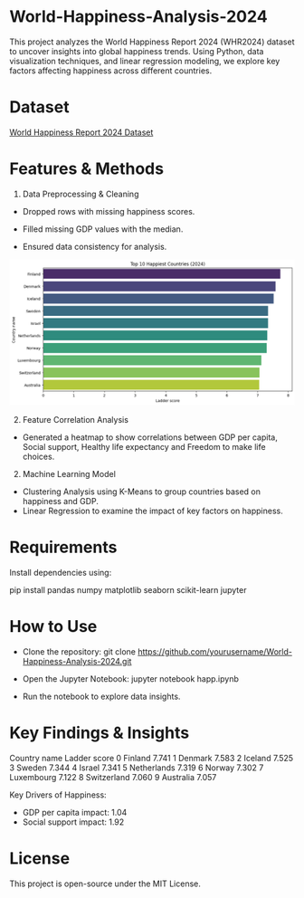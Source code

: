 # World-Happiness-Analysis-2024

This project analyzes the World Happiness Report 2024 (WHR2024) dataset to uncover insights into global happiness trends. Using Python, data visualization techniques, and linear regression modeling, we explore key factors affecting happiness across different countries.

# Dataset
 [World Happiness Report 2024 Dataset](https://www.kaggle.com/datasets/ajaypalsinghlo/world-happiness-report-2024)


# Features & Methods

1. Data Preprocessing & Cleaning

 * Dropped rows with missing happiness scores.

 * Filled missing GDP values with the median.

 * Ensured data consistency for analysis.

![Top_10_Countries](images/output4.png)

 


2. Feature Correlation Analysis
   
* Generated a heatmap to show correlations between GDP per capita, 
  Social support, Healthy life expectancy and Freedom to make life choices.




2. Machine Learning Model

* Clustering Analysis using K-Means to group countries based on happiness and GDP.
* Linear Regression to examine the impact of key factors on happiness.



# Requirements

Install dependencies using:

pip install pandas numpy matplotlib seaborn scikit-learn jupyter

# How to Use

* Clone the repository: git clone https://github.com/yourusername/World-Happiness-Analysis-2024.git

* Open the Jupyter Notebook: jupyter notebook happ.ipynb

* Run the notebook to explore data insights.



# Key Findings & Insights

  Country name  Ladder score
0      Finland         7.741
1      Denmark         7.583
2      Iceland         7.525
3       Sweden         7.344
4       Israel         7.341
5  Netherlands         7.319
6       Norway         7.302
7   Luxembourg         7.122
8  Switzerland         7.060
9    Australia         7.057

Key Drivers of Happiness:
- GDP per capita impact: 1.04
- Social support impact: 1.92



# License

This project is open-source under the MIT License.

